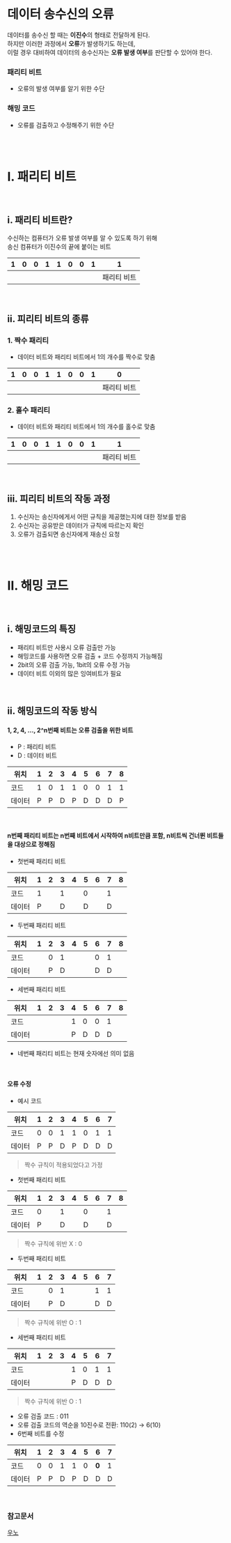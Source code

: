 # 데이터 송수신의 오류

데이터를 송수신 할 때는 <b>이진수</b>의 형태로 전달하게 된다.  
하지만 이러한 과정에서 <b>오류</b>가 발생하기도 하는데,  
이럴 경우 대비하여 데이터의 송수신자는 <b>오류 발생 여부</b>를 판단할 수 있어야 한다.

### 패리티 비트
- 오류의 발생 여부를 알기 위한 수단

### 해밍 코드
- 오류를 검출하고 수정해주기 위한 수단

<br><br>

# Ⅰ. 패리티 비트
<br>

## ⅰ. 패리티 비트란?

수신하는 컴퓨터가 오류 발생 여부를 알 수 있도록 하기 위해  
송신 컴퓨터가 이진수의 끝에 붙이는 비트

1|0|0|1|1|0|0|1|1
---|---|---|---|---|---|---|---|---|
|||||||||패리티 비트|

<br>

## ⅱ. 피리티 비트의 종류

### 1. 짝수 패리티
- 데이터 비트와 패리티 비트에서 1의 개수를 짝수로 맞춤

1|0|0|1|1|0|0|1|0
---|---|---|---|---|---|---|---|---|
|||||||||패리티 비트|

### 2. 홀수 패리티
- 데이터 비트와 패리티 비트에서 1의 개수를 홀수로 맞춤

1|0|0|1|1|0|0|1|1
---|---|---|---|---|---|---|---|---|
|||||||||패리티 비트|

<br>

## ⅲ. 피리티 비트의 작동 과정

1. 수신자는 송신자에게서 어떤 규칙을 제공했는지에 대한 정보를 받음
2. 수신자는 공유받은 데이터가 규칙에 따르는지 확인
3. 오류가 검출되면 송신자에게 재송신 요청


<br><br>

# Ⅱ. 해밍 코드
<br>

## ⅰ. 해밍코드의 특징

- 패리티 비트만 사용시 오류 검출만 가능
- 해밍코드를 사용하면 오류 검출 + 코드 수정까지 가능해짐
- 2bit의 오류 검출 가능, 1bit의 오류 수정 가능
- 데이터 비트 이외의 많은 잉여비트가 필요

<br>

## ⅱ. 해밍코드의 작동 방식

#### 1, 2, 4, ..., 2^n번째 비트는 오류 검출을 위한 비트

- P : 패리티 비트  
- D : 데이터 비트

위치|1|2|3|4|5|6|7|8
---|---|---|---|---|---|---|---|---|
코드|1|0|1|1|0|0|1|1
데이터|P|P|D|P|D|D|D|P

<br>

#### n번째 패리티 비트는 n번째 비트에서 시작하여 n비트만큼 포함, n비트씩 건너뛴 비트들을 대상으로 정해짐

- 첫번째 패리티 비트

위치|1|2|3|4|5|6|7|8
---|---|---|---|---|---|---|---|---|
코드|1||1||0||1|
데이터|P||D||D||D|

- 두번째 패리티 비트

위치|1|2|3|4|5|6|7|8
---|---|---|---|---|---|---|---|---|
코드||0|1|||0|1|
데이터||P|D|||D|D|

- 세번째 패리티 비트

위치|1|2|3|4|5|6|7|8
---|---|---|---|---|---|---|---|---|
코드||||1|0|0|1|
데이터||||P|D|D|D|

- 네번째 패리티 비트는 현재 숫자에선 의미 없음

<br>

#### 오류 수정

- 예시 코드

위치|1|2|3|4|5|6|7|
---|---|---|---|---|---|---|---|
코드|0|0|1|1|0|1|1|
데이터|P|P|D|P|D|D|D|

> 짝수 규칙이 적용되었다고 가정

- 첫번째 패리티 비트

위치|1|2|3|4|5|6|7|8
---|---|---|---|---|---|---|---|---|
코드|0||1||0||1|
데이터|P||D||D||D|
> 짝수 규칙에 위반 X : 0

- 두번째 패리티 비트

위치|1|2|3|4|5|6|7|
---|---|---|---|---|---|---|---|
코드||0|1|||1|1|
데이터||P|D|||D|D|
> 짝수 규칙에 위반 O : 1

- 세번째 패리티 비트

위치|1|2|3|4|5|6|7|
---|---|---|---|---|---|---|---|
코드||||1|0|1|1|
데이터||||P|D|D|D|
> 짝수 규칙에 위반 O : 1

- 오류 검출 코드 : 011
- 오류 검출 코드의 역순을 10진수로 전환: 110(2) → 6(10)
- 6번째 비트를 수정

위치|1|2|3|4|5|6|7|
---|---|---|---|---|---|---|---|
코드|0|0|1|1|0|<b>0</b>|1|
데이터|P|P|D|P|D|D|D|

<br>

### 참고문서
[우노](https://wooono.tistory.com/400)

